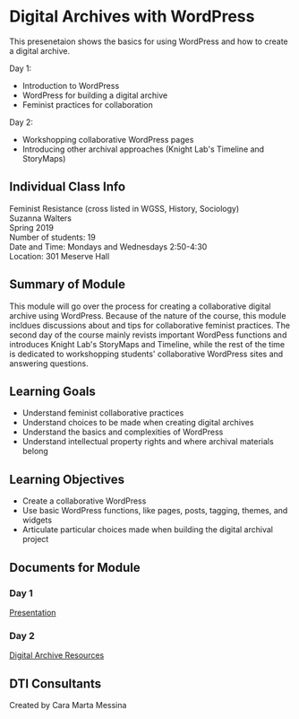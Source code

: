 # Digital Archives with WordPress
This presenetaion shows the basics for using WordPress and how to create a digital archive. 

Day 1:
- Introduction to WordPress
- WordPress for building a digital archive
- Feminist practices for collaboration

Day 2:
- Workshopping collaborative WordPress pages
- Introducing other archival approaches (Knight Lab's Timeline and StoryMaps)

## Individual Class Info
Feminist Resistance (cross listed in WGSS, History, Sociology)
<br>
Suzanna Walters
<br>
Spring 2019
<br>
Number of students: 19
<br>
Date and Time: Mondays and Wednesdays 2:50-4:30
<br>
Location: 301 Meserve Hall<br>

## Summary of Module
This module will go over the process for creating a collaborative digital archive using WordPress. Because of the nature of the course, this module incldues discussions about and tips for collaborative feminist practices. The second day of the course mainly revists important WordPess functions and introduces Knight Lab's StoryMaps and Timeline, while the rest of the time is dedicated to workshopping students' collaborative WordPress sites and answering questions. 

## Learning Goals
- Understand feminist collaborative practices
- Understand choices to be made when creating digital archives
- Understand the basics and complexities of WordPress
- Understand intellectual property rights and where archival materials belong

## Learning Objectives
- Create a collaborative WordPress
- Use basic WordPress functions, like pages, posts, tagging, themes, and widgets 
- Articulate particular choices made when building the digital archival project

## Documents for Module

### Day 1
[Presentation](https://github.com/NULabNortheastern/digitalassignmentshowcase/blob/master/digital-archiving/sp19-walters-socl1350-omeka/day1-presentation.pdf)

### Day 2
[Digital Archive Resources](https://github.com/NULabNortheastern/digitalassignmentshowcase/blob/master/digital-archiving/sp19-walters-socl1350-omeka/day2-handout.pdf)

## DTI Consultants
Created by Cara Marta Messina
